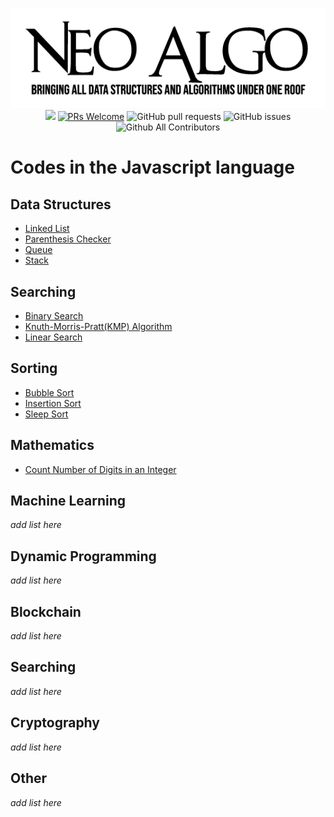 <p align="center">
    <img src="../img/neo_algo.png"><br>
    <img src="https://img.shields.io/github/license/tesseractcoding/neoalgo?style=flat">
    <a href="http://makeapullrequest.com" target="_blank"><img src="https://img.shields.io/badge/PRs-welcome-brightgreen.svg?style=flat" alt="PRs Welcome"></a>
    <img alt="GitHub pull requests" src="https://img.shields.io/github/issues-pr/tesseractcoding/neoalgo">
    <img alt="GitHub issues" src="https://img.shields.io/github/issues/tesseractcoding/neoalgo">
    <img alt="Github All Contributors" src="https://img.shields.io/github/all-contributors/tesseractcoding/neoalgo">
</p>

# Codes in the Javascript language

## Data Structures
* [Linked List](/ds/LinkedList.js)
* [Parenthesis Checker](/ds/Parenthesis_Checker.js)
* [Queue](/ds/Queue.js)
* [Stack](/ds/Stack.js)

## Searching
* [Binary Search](/search/binary_search.js)
* [Knuth-Morris-Pratt(KMP) Algorithm](./search/KMPalgorithm.js)
* [Linear Search](/search/linear_search.js)

## Sorting
* [Bubble Sort](/sort/BubbleSort.js)
* [Insertion Sort](/sort/insertion_sort.js)
* [Sleep Sort](/sort/sleepSort.js)

## Mathematics
* [Count Number of Digits in an Integer](/math/CountDigits_Integer.js)

## Machine Learning
_add list here_

## Dynamic Programming
_add list here_

## Blockchain
_add list here_

## Searching
_add list here_

## Cryptography
_add list here_

## Other
_add list here_
